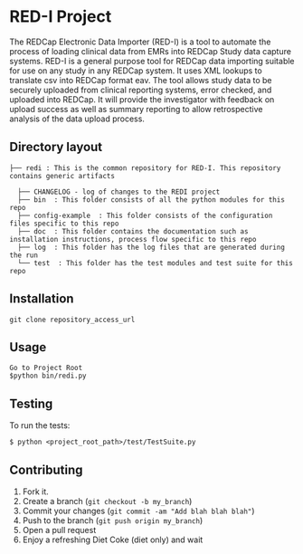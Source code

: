 # RED-I Project

The REDCap Electronic Data Importer (RED-I) is a tool to automate the process of loading clinical data from EMRs into REDCap Study data capture systems. RED-I is a general purpose tool for REDCap data importing suitable for use on any study in any REDCap system. It uses XML lookups to translate csv into REDCap format eav. The tool allows study data to be securely uploaded from clinical reporting systems, error checked, and uploaded into REDCap.  It will provide the investigator with feedback on upload success as well as summary reporting to allow retrospective analysis of the data upload process.  

## Directory layout 

	
	├── redi : This is the common repository for RED-I. This repository contains generic artifacts

      ├── CHANGELOG - log of changes to the REDI project
      ├── bin  : This folder consists of all the python modules for this repo
      ├── config-example  : This folder consists of the configuration files specific to this repo
      ├── doc  : This folder contains the documentation such as installation instructions, process flow specific to this repo
      ├── log  : This folder has the log files that are generated during the run
      └── test  : This folder has the test modules and test suite for this repo

Installation
-----------

    git clone repository_access_url

Usage
-----

    Go to Project Root
    $python bin/redi.py

Testing
-------

To run the tests:

    $ python <project_root_path>/test/TestSuite.py




Contributing
------------

1. Fork it.
2. Create a branch (`git checkout -b my_branch`)
3. Commit your changes (`git commit -am "Add blah blah blah"`)
4. Push to the branch (`git push origin my_branch`)
5. Open a pull request
6. Enjoy a refreshing Diet Coke (diet only) and wait

